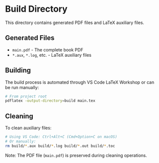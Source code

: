 # Build Directory

This directory contains generated PDF files and LaTeX auxiliary files.

## Generated Files

- `main.pdf` - The complete book PDF
- `*.aux`, `*.log`, etc. - LaTeX auxiliary files

## Building

The build process is automated through VS Code LaTeX Workshop or can be run manually:

```bash
# From project root
pdflatex -output-directory=build main.tex
```

## Cleaning

To clean auxiliary files:

```bash
# Using VS Code: Ctrl+Alt+C (Cmd+Option+C on macOS)
# Or manually:
rm build/*.aux build/*.log build/*.out build/*.toc
```

Note: The PDF file (`main.pdf`) is preserved during cleaning operations.
